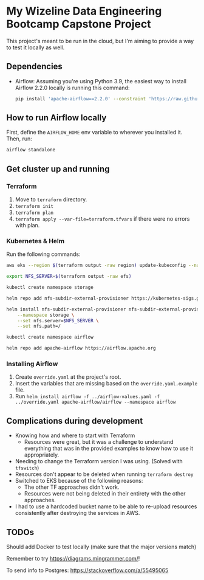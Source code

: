 # My Wizeline Data Engineering Bootcamp Capstone Project

This project's meant to be run in the cloud, but I'm aiming to provide a way to test it locally as well.

## Dependencies

- Airflow: Assuming you're using Python 3.9, the easiest way to install Airflow 2.2.0 locally is running this command:

    ```sh
    pip install 'apache-airflow==2.2.0' --constraint 'https://raw.githubusercontent.com/apache/airflow/constraints-2.2.0/constraints-3.9.txt'
    ```

## How to run Airflow locally

First, define the `AIRFLOW_HOME` env variable to wherever you installed it. Then, run:

```sh
airflow standalone
```

## Get cluster up and running

### Terraform

1. Move to `terraform` directory.
1. `terraform init`
1. `terraform plan`
1. `terraform apply --var-file=terraform.tfvars` if there were no errors with plan.

### Kubernetes & Helm

Run the following commands:

```sh
aws eks --region $(terraform output -raw region) update-kubeconfig --name $(terraform output -raw cluster_name)

export NFS_SERVER=$(terraform output -raw efs)

kubectl create namespace storage

helm repo add nfs-subdir-external-provisioner https://kubernetes-sigs.github.io/nfs-subdir-external-provisioner/

helm install nfs-subdir-external-provisioner nfs-subdir-external-provisioner/nfs-subdir-external-provisioner \
    --namespace storage \
    --set nfs.server=$NFS_SERVER \
    --set nfs.path=/

kubectl create namespace airflow

helm repo add apache-airflow https://airflow.apache.org
```

### Installing Airflow

1. Create `override.yaml` at the project's root.
1. Insert the variables that are missing based on the `override.yaml.example` file.
1. Run `helm install airflow -f ../airflow-values.yaml -f ../override.yaml apache-airflow/airflow --namespace airflow`

## Complications during development

- Knowing how and where to start with Terraform
  - Resources were great, but it was a challenge to understand everything that was in the provided examples to know how to use it appropriately.
- Needing to change the Terraform version I was using. (Solved with `tfswitch`)
- Resources don't appear to be deleted when running `terraform destroy`
- Switched to EKS because of the following reasons:
  - The other TF approaches didn't work.
  - Resources were not being deleted in their entirety with the other approaches.
- I had to use a hardcoded bucket name to be able to re-upload resources consistently after destroying the services in AWS.

## TODOs

Should add Docker to test locally (make sure that the major versions match)

Remember to try https://diagrams.mingrammer.com/!

To send info to Postgres: https://stackoverflow.com/a/55495065

